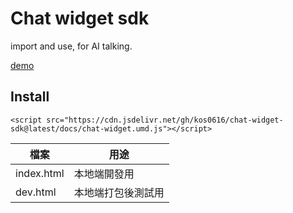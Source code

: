 # Chat widget sdk

import and use, for AI talking.

[demo](https://kos0616.github.io/article-sample/)

## Install

```
<script src="https://cdn.jsdelivr.net/gh/kos0616/chat-widget-sdk@latest/docs/chat-widget.umd.js"></script>

```

| 檔案       | 用途               |
| ---------- | ------------------ |
| index.html | 本地端開發用       |
| dev.html   | 本地端打包後測試用 |
